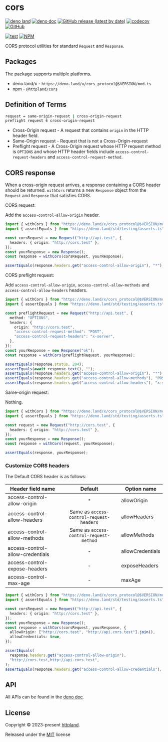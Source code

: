 # cors

[![deno land](http://img.shields.io/badge/available%20on-deno.land/x-lightgrey.svg?logo=deno)](https://deno.land/x/cors_protocol)
[![deno doc](https://doc.deno.land/badge.svg)](https://doc.deno.land/https/deno.land/x/cors_protocol/mod.ts)
[![GitHub release (latest by date)](https://img.shields.io/github/v/release/httpland/cors)](https://github.com/httpland/cors/releases)
[![codecov](https://codecov.io/gh/httpland/cors/branch/main/graph/badge.svg?token=nan4NUrx1V)](https://codecov.io/gh/httpland/cors)
[![GitHub](https://img.shields.io/github/license/httpland/cors)](https://github.com/httpland/cors/blob/main/LICENSE)

[![test](https://github.com/httpland/cors/actions/workflows/test.yaml/badge.svg)](https://github.com/httpland/cors/actions/workflows/test.yaml)
[![NPM](https://nodei.co/npm/@httpland/cors.png?mini=true)](https://nodei.co/npm/@httpland/cors/)

CORS protocol utilities for standard `Request` and `Response`.

## Packages

The package supports multiple platforms.

- deno.land/x - `https://deno.land/x/cors_protocol@$VERSION/mod.ts`
- npm - `@httpland/cors`

## Definition of Terms

```bash
request = same-origin-request | cross-origin-request
preflight request ∈ cross-origin-request
```

- Cross-Origin request - A request that contains `origin` in the HTTP header
  field.
- Same-Origin request - Request that is not a Cross-Origin-request
- Preflight request - A Cross-Origin request whose HTTP request method is
  `OPTIONS` and whose HTTP header fields include
  `access-control-request-headers` and `access-control-request-method`.

## CORS response

When a cross-origin request arrives, a response containing a CORS header should
be returned. `withCors` returns a new `Response` object from the `Request` and
`Response` that satisfies CORS.

CORS request:

Add the `access-control-allow-origin` header.

```ts
import { withCors } from "https://deno.land/x/cors_protocol@$VERSION/mod.ts";
import { assertEquals } from "https://deno.land/std/testing/asserts.ts";

const corsRequest = new Request("http://api.test", {
  headers: { origin: "http://cors.test" },
});
const yourResponse = new Response();
const response = withCors(corsRequest, yourResponse);

assertEquals(response.headers.get("access-control-allow-origin"), "*");
```

CORS preflight request:

Add `access-control-allow-origin`, `access-control-allow-methods` and
`access-control-allow-headers` headers.

```ts
import { withCors } from "https://deno.land/x/cors_protocol@$VERSION/mod.ts";
import { assertEquals } from "https://deno.land/std/testing/asserts.ts";

const preflightRequest = new Request("http://api.test", {
  method: "OPTIONS",
  headers: {
    origin: "http://cors.test",
    "access-control-request-method": "POST",
    "access-control-request-headers": "x-server",
  },
});
const yourResponse = new Response("ok");
const response = withCors(preflightRequest, yourResponse);

assertEquals(response.status, 204);
assertEquals(await response.text(), "");
assertEquals(response.headers.get("access-control-allow-origin"), "*");
assertEquals(response.headers.get("access-control-allow-methods"), "POST");
assertEquals(response.headers.get("access-control-allow-headers"), "x-server");
```

Same-origin request:

Nothing.

```ts
import { withCors } from "https://deno.land/x/cors_protocol@$VERSION/mod.ts";
import { assertEquals } from "https://deno.land/std/testing/asserts.ts";

const request = new Request("http://cors.test", {
  headers: { origin: "http://cors.test" },
});
const yourResponse = new Response();
const response = withCors(request, yourResponse);

assertEquals(response, yourResponse);
```

### Customize CORS headers

The Default CORS header is as follows:

| Header field name                |                 Default                  | Option name      |
| -------------------------------- | :--------------------------------------: | ---------------- |
| access-control-allow-origin      |                   `*`                    | allowOrigin      |
| access-control-allow-headers     | Same as `access-control-request-headers` | allowHeaders     |
| access-control-allow-methods     | Same as `access-control-request-method`  | allowMethods     |
| access-control-allow-credentials |                    -                     | allowCredentials |
| access-control-expose-headers    |                    -                     | exposeHeaders    |
| access-control-max-age           |                    -                     | maxAge           |

```ts
import { withCors } from "https://deno.land/x/cors_protocol@$VERSION/mod.ts";
import { assertEquals } from "https://deno.land/std/testing/asserts.ts";

const corsRequest = new Request("http://api.test", {
  headers: { origin: "http://cors.test" },
});
const yourResponse = new Response();
const response = withCors(corsRequest, yourResponse, {
  allowOrigin: ["http://cors.test", "http://api.cors.test"].join(),
  allowCredentials: true,
});

assertEquals(
  response.headers.get("access-control-allow-origin"),
  "http://cors.test,http://api.cors.test",
);
assertEquals(response.headers.get("access-control-allow-credentials"), "true");
```

## API

All APIs can be found in the
[deno doc](https://doc.deno.land/https/deno.land/x/cors_protocol/mod.ts).

## License

Copyright © 2023-present [httpland](https://github.com/httpland).

Released under the [MIT](./LICENSE) license

